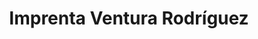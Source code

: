 ---
title: "Imprenta Ventura Rodríguez"
url: /almendralejo/imprenta-ventura-rodriguez/
shop: Kopieren
---